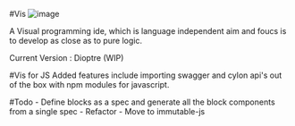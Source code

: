 #Vis
![image](http://i.imgur.com/37fgaUe.png)

A Visual programming ide, which is language independent aim and foucs is to develop as close as to pure logic.

Current Version : Dioptre (WIP)

#Vis for JS
Added features include importing swagger and cylon api's out of the box with npm modules for javascript.

#Todo
	- Define blocks as a spec and generate all the block
	  components from a single spec
	- Refactor
	- Move to immutable-js

